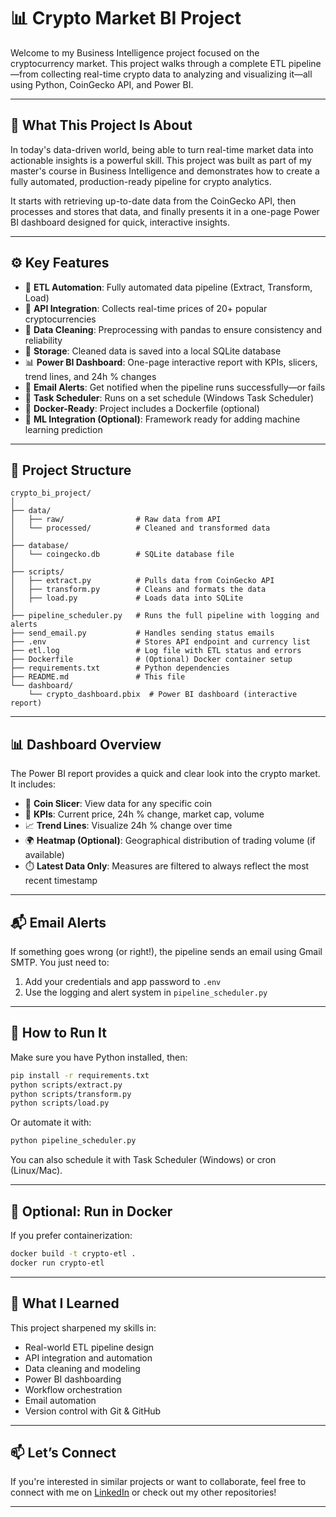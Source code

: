 
# 📊 Crypto Market BI Project

Welcome to my Business Intelligence project focused on the cryptocurrency market. This project walks through a complete ETL pipeline—from collecting real-time crypto data to analyzing and visualizing it—all using Python, CoinGecko API, and Power BI.

---

## 🧠 What This Project Is About

In today's data-driven world, being able to turn real-time market data into actionable insights is a powerful skill. This project was built as part of my master's course in Business Intelligence and demonstrates how to create a fully automated, production-ready pipeline for crypto analytics.

It starts with retrieving up-to-date data from the CoinGecko API, then processes and stores that data, and finally presents it in a one-page Power BI dashboard designed for quick, interactive insights.

---

## ⚙️ Key Features

- 🔁 **ETL Automation**: Fully automated data pipeline (Extract, Transform, Load)
- 📡 **API Integration**: Collects real-time prices of 20+ popular cryptocurrencies
- 🧹 **Data Cleaning**: Preprocessing with pandas to ensure consistency and reliability
- 💾 **Storage**: Cleaned data is saved into a local SQLite database
- 📊 **Power BI Dashboard**: One-page interactive report with KPIs, slicers, trend lines, and 24h % changes
- 📧 **Email Alerts**: Get notified when the pipeline runs successfully—or fails
- 🧰 **Task Scheduler**: Runs on a set schedule (Windows Task Scheduler)
- 🐳 **Docker-Ready**: Project includes a Dockerfile (optional)
- 🤖 **ML Integration (Optional)**: Framework ready for adding machine learning prediction

---

## 📁 Project Structure

```
crypto_bi_project/
│
├── data/
│   ├── raw/                # Raw data from API
│   └── processed/          # Cleaned and transformed data
│
├── database/
│   └── coingecko.db        # SQLite database file
│
├── scripts/
│   ├── extract.py          # Pulls data from CoinGecko API
│   ├── transform.py        # Cleans and formats the data
│   ├── load.py             # Loads data into SQLite
│
├── pipeline_scheduler.py   # Runs the full pipeline with logging and alerts
├── send_email.py           # Handles sending status emails
├── .env                    # Stores API endpoint and currency list
├── etl.log                 # Log file with ETL status and errors
├── Dockerfile              # (Optional) Docker container setup
├── requirements.txt        # Python dependencies
├── README.md               # This file
└── dashboard/
    └── crypto_dashboard.pbix  # Power BI dashboard (interactive report)
```

---

## 📊 Dashboard Overview

The Power BI report provides a quick and clear look into the crypto market. It includes:

- 🔎 **Coin Slicer**: View data for any specific coin
- 🧮 **KPIs**: Current price, 24h % change, market cap, volume
- 📈 **Trend Lines**: Visualize 24h % change over time
- 🌍 **Heatmap (Optional)**: Geographical distribution of trading volume (if available)
- ⏱️ **Latest Data Only**: Measures are filtered to always reflect the most recent timestamp

---

## 📬 Email Alerts

If something goes wrong (or right!), the pipeline sends an email using Gmail SMTP. You just need to:

1. Add your credentials and app password to `.env`
2. Use the logging and alert system in `pipeline_scheduler.py`

---

## 🐍 How to Run It

Make sure you have Python installed, then:

```bash
pip install -r requirements.txt
python scripts/extract.py
python scripts/transform.py
python scripts/load.py
```

Or automate it with:

```bash
python pipeline_scheduler.py
```

You can also schedule it with Task Scheduler (Windows) or cron (Linux/Mac).

---

## 🐳 Optional: Run in Docker

If you prefer containerization:

```bash
docker build -t crypto-etl .
docker run crypto-etl
```

---

## 🧠 What I Learned

This project sharpened my skills in:

- Real-world ETL pipeline design
- API integration and automation
- Data cleaning and modeling
- Power BI dashboarding
- Workflow orchestration
- Email automation
- Version control with Git & GitHub

---

## 📫 Let’s Connect

If you're interested in similar projects or want to collaborate, feel free to connect with me on [LinkedIn](https://www.linkedin.com/in/hanhtunzaw) or check out my other repositories!

---
